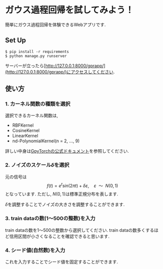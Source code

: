 # ガウス過程回帰を試してみよう！

簡単にガウス過程回帰を体験できるWebアプリです.

## Set Up
```shell
$ pip install -r requirements
$ python manage.py runserver
```
サーバーが立ったら[http://127.0.0.1:8000/gprapp/](http://127.0.0.1:8000/gprapp/)にアクセスしてください.

## 使い方

### 1. カーネル関数の種類を選択
選択できるカーネル関数は, 
- RBFKernel
- CosineKernel
- LinearKernel
- nd-PolynomialKernel(n = 2, ..., 9)

詳しい中身は[GpyTorchの公式ドキュメント](https://docs.gpytorch.ai/en/v1.5.1/kernels.html)を参照してください.

### 2. ノイズのスケール${\delta}$を選択
元の信号は
$$ f(t) = e^{t} sin({2\pi t}) + {\delta\varepsilon,\ \ }{\ \ \varepsilon\ \ } 〜 {\ \ N(0, 1)}$$
となっています.
ただし, $N(0, 1)$は標準正規分布を表します.

${\delta}$を調整することでノイズの大きさを調整することができます.

### 3. train dataの数(1〜500の整数)を入力
train dataの数を1〜500の整数から選択してください.  train dataの数多くするほど信用区間が小さくなることを確認できると思います.

### 4. シード値(自然数)を入力
これを入力することでシード値を固定することができます.

